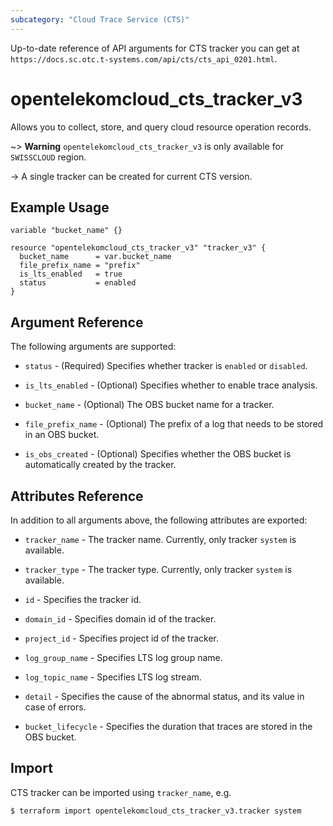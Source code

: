 ```yaml
---
subcategory: "Cloud Trace Service (CTS)"
---
```


Up-to-date reference of API arguments for CTS tracker you can get at
`https://docs.sc.otc.t-systems.com/api/cts/cts_api_0201.html`.

# opentelekomcloud_cts_tracker_v3

Allows you to collect, store, and query cloud resource operation records.

~> **Warning** `opentelekomcloud_cts_tracker_v3` is only available for `SWISSCLOUD` region.

-> A single tracker can be created for current CTS version.

## Example Usage

```hcl
variable "bucket_name" {}

resource "opentelekomcloud_cts_tracker_v3" "tracker_v3" {
  bucket_name      = var.bucket_name
  file_prefix_name = "prefix"
  is_lts_enabled   = true
  status           = enabled
}
```

## Argument Reference

The following arguments are supported:

* `status` - (Required) Specifies whether tracker is `enabled` or `disabled`.

* `is_lts_enabled` - (Optional) Specifies whether to enable trace analysis.

* `bucket_name` - (Optional) The OBS bucket name for a tracker.

* `file_prefix_name` - (Optional) The prefix of a log that needs to be stored in an OBS bucket.

* `is_obs_created` - (Optional) Specifies whether the OBS bucket is automatically created by the tracker.

## Attributes Reference

In addition to all arguments above, the following attributes are exported:

* `tracker_name` - The tracker name. Currently, only tracker `system` is available.

* `tracker_type` - The tracker type. Currently, only tracker `system` is available.

* `id` - Specifies the tracker id.

* `domain_id` - Specifies domain id of the tracker.

* `project_id` - Specifies project id of the tracker.

* `log_group_name` - Specifies LTS log group name.

* `log_topic_name` - Specifies LTS log stream.

* `detail` - Specifies the cause of the abnormal status, and its value in case of errors.

* `bucket_lifecycle` - Specifies the duration that traces are stored in the OBS bucket.

## Import

CTS tracker can be imported using `tracker_name`, e.g.

```shell
$ terraform import opentelekomcloud_cts_tracker_v3.tracker system
```
